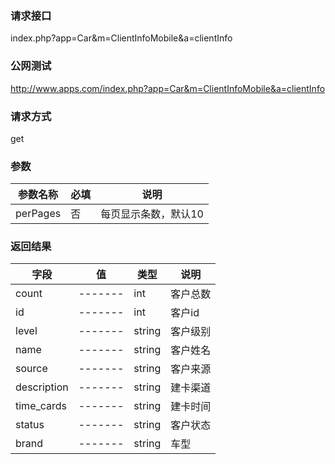 ### **请求接口**
index.php?app=Car&m=ClientInfoMobile&a=clientInfo



### **公网测试**
http://www.apps.com/index.php?app=Car&m=ClientInfoMobile&a=clientInfo

### **请求方式**
get


### **参数**
| 参数名称  |必填|     说明      |
|------|-----|------|
| perPages     | 否 |   每页显示条数，默认10   |
### **返回结果**
|字段        |值          |类型    |说明        |
| ---------  |--------    |-------- |--------  |
|count| -------     |int    |客户总数     |
|id| -------     |int    |客户id     |
|level| -------     |string   |客户级别    |
|name| -------     |string    |客户姓名     |
|source| -------     |string    |客户来源     |
|description| -------     |string    |建卡渠道     |
|time_cards| -------     |string    |建卡时间     |
|status| -------     |string    |客户状态     |
|brand| -------     |string    |车型     |